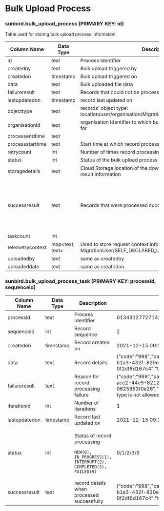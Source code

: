 # Bulk Upload Process

### sunbird.bulk\_upload\_process (**PRIMARY KEY: id)**

Table used for storing bulk upload process information.&#x20;

<table><thead><tr><th width="177.33333333333331">Column Name</th><th width="130">Data Type</th><th width="232">Description</th><th>Sample Data</th></tr></thead><tbody><tr><td>id</td><td>text</td><td>Process Identifier</td><td>013164532565106688101</td></tr><tr><td>createdby</td><td>text</td><td>Bulk upload triggered by</td><td>ec8deeb2-4ded-4fa2-ac48-023ad8298d92</td></tr><tr><td>createdon</td><td>timestamp</td><td>Bulk upload triggered on</td><td>2020-12-03 12:24:00.303000+0000</td></tr><tr><td>data</td><td>text</td><td>Bulk uploaded file data</td><td>9C9dOj89ssd0Rae5fSjSVmXmNdMSm7OpbtcYhFsc9WMwI92NvcdeNvC+IEgmUg0rdejQd642yHeV\na6E=</td></tr><tr><td>failureresult</td><td>text</td><td>Records that could not be processed</td><td>[]</td></tr><tr><td>lastupdatedon</td><td>timestamp</td><td>record last updated on</td><td>2020-12-03 12:24:00.303000+0000</td></tr><tr><td>objecttype</td><td>text</td><td>records' object type: location/user/organisation/MigrationUser/SELF_DECLARED_USER</td><td>SELF_DECLARED_USER</td></tr><tr><td>organisationid</td><td>text</td><td>organisation Identifier to which bulk upload has been triggered for</td><td>01269878797503692810</td></tr><tr><td>processendtime</td><td>text</td><td></td><td></td></tr><tr><td>processstarttime</td><td>text</td><td>Start time at which record processing got triggered</td><td>2020-12-03 12:24:00.303000+0000</td></tr><tr><td>retrycount</td><td>int</td><td>Number of times record processing was tried</td><td>2</td></tr><tr><td>status</td><td>int</td><td>Status of the bulk upload process</td><td>3</td></tr><tr><td>storagedetails</td><td>text</td><td>Cloud Storage location of the downloadable CSV with process result information</td><td><pre><code>DfCr74W+cCyXsW0KiI9+0fE/qnW1SYZLJeyMEoWC7pV9wu2rSCdgiQ2JBt2B/0nQswU6sFZZ8+dX\noxDWPWJ5FXSKc2v9cXPWEGnscNhsEFrqOIUemwlJe5mcIjhM2Opel2940M1Vslf/cZMCI3xwpSUq\nUCYFRMDmK6lNotysYPISemcCMnZEk+qhOT8vhvpeKo1Xv/0/jBfbKI03JhZruX703HqiOZOcR072\nkYFoPRDaxoOFc+rXLm+hHg6LOXypFVTNhs9/3Sa80SViXQCn4bnc5FlOjy26iVIxqdYi6bCEfQqd\n6EAFIFGwzFRTS/giFGHVEadH0V0aMXTQbYUJ3Q==
</code></pre></td></tr><tr><td>successresult</td><td>text</td><td>Records that were processed successfully</td><td><pre class="language-json"><code class="lang-json">[{"firstName":"Partner Content Creator","phone":null,"roles":["CONTENT_CREATOR"],"userType":"TEACHER","userId":"fd3cbea8-8608-43ce-ba7f-4fb587a10b45","email":"T+CY41939vm5qKAAcTLaxxK+trKhBNYnDDP/VRRvhac0gVteBTNegJgigEyqBs0qGcAkB/m3MS5f\n7RPeVRTnKnT88bYbiAGo78uwUmwN4GcDevB7iVni9p2Sbmsd5V9h/tJR3ZPAAFSTyJ9yFc8WHcvy\nG0t0HiJjD+xEIZgJ6RQ=","orgId":"0128925770740285447","organisationId":"0128925770740285447","emailVerified":true,"createdBy":"30f05f74-2ee8-4ed0-b20a-d1f880268a74","rootOrgId":"0128925770740285447","channel":"2.5.0","phoneVerified":false,"profileVisibility":{},"isDeleted":false,"createdDate":"2020-05-04 07:28:34:162+0000","status":1,"userName":"5Q14OzLBlLI7HHuph8OqS1N9fKpmXHYm+y4p8QljjhRY1J0CQtV30E8Ym7r8KzpXw5EzAHe3Vj+Z\nzy4i+VpmXXlF/Duv7I/HjdoA+q/U2hTPImOINHWbZp0d3J4XvFK2x7BDdjyMwJA4M25P8OEXyfJn\npkKp6ASi2X8EnVJq+wE=","loginId":"5Q14OzLBlLI7HHuph8OqS1N9fKpmXHYm+y4p8QljjhRY1J0CQtV30E8Ym7r8KzpXw5EzAHe3Vj+Z\nzy4i+VpmXcJii4KPr2fcgMs2OGMaLfKN0JRcaxV4Dhk2DKbBCAprp/fgHO9L04/v2xepR3Lj95ZX\nR3WFhFjJrrpMKskBxnM=","externalIds":null,"id":"fd3cbea8-8608-43ce-ba7f-4fb587a10b45","orgName":"Preprod2.5.0","operation":"create"},{"firstName":"Partner Book Creator","phone":null,"roles":["BOOK_CREATOR"],"userType":"TEACHER","userId":"cf37aa84-c441-4222-8158-3dbca16f3837","email":"T+CY41939vm5qKAAcTLaxxK+trKhBNYnDDP/VRRvhac0gVteBTNegJgigEyqBs0qGcAkB/m3MS5f\n7RPeVRTnKnT88bYbiAGo78uwUmwN4GcDevB7iVni9p2Sbmsd5V9h/tJR3ZPAAFSTyJ9yFc8WHcvy\nG0t0HiJjD+xEIZgJ6RQ=","orgId":"0128925770740285447","organisationId":"0128925770740285447","emailVerified":true,"createdBy":"30f05f74-2ee8-4ed0-b20a-d1f880268a74","rootOrgId":"0128925770740285447","channel":"2.5.0","phoneVerified":false,"profileVisibility":{},"isDeleted":false,"createdDate":"2020-05-04 07:28:34:237+0000","status":1,"userName":"TvHDg/MI2JpJFXgjp3YIG4LMGVGHK+jOhtjZhSRlLdN0QYfVVdKS0fH1182ZYFR3wH0ApdRZW2Uu\ncmm1xMNH7hR1NfeTnnYNoC5Lx7PvqjoLgACzaXPkpdqojfIVFRCFT6a+wzaAmCWueMEdPmZuRg==","loginId":"TvHDg/MI2JpJFXgjp3YIGxHeQiq+pucBuZCTotHSROCYKG6HLWzgt45LtXLalf8VOa8Jkm7i4ZoB\nDHKKfmpitKHKqYPck44ON4KMwv0OHXcC0RETYKK/WhokPxDLwYjBXXEKEarPqozxAXE+a5dMmjUl\n1FlHleh2UkyWuT7bVWQ=","externalIds":null,"id":"cf37aa84-c441-4222-8158-3dbca16f3837","orgName":"Preprod2.5.0","operation":"create"}]
</code></pre></td></tr><tr><td>taskcount</td><td>int</td><td></td><td>8</td></tr><tr><td>telemetrycontext</td><td>map&#x3C;text, text></td><td>Used to store request context information in case of MigrationUser/SELF_DECLARED_USER type bulk uploads</td><td><pre class="language-json"><code class="lang-json">{'actorId': '013164536804098048102', 'actorType': 'System', 'channel': '0126796199493140480', 'env': 'SelfDeclaredUserUpload', 'method': 'POST', 'requestType': 'API_CALL', 'telemetry_pdata_id': 'staging.sunbird.learning.service', 'telemetry_pdata_pid': 'learner-service', 'telemetry_pdata_ver': '3.5.0', 'url': '/v2/bulk/user/upload', 'x-request-id': '12b90c4428da29db327c8b17f3258c1c'}
</code></pre></td></tr><tr><td>uploadedby</td><td>text</td><td>same as createdby</td><td>ec8deeb2-4ded-4fa2-ac48-023ad8298d92</td></tr><tr><td>uploadeddate</td><td>text</td><td>same as createdon</td><td>2020-12-03 12:24:00.303000+0000</td></tr></tbody></table>

### sunbird.bulk\_upload\_process\_task (PRIMARY KEY: processid, sequenceid)

<table><thead><tr><th width="167.33333333333331">Column Name</th><th width="117">Data Type</th><th>Description</th><th>Sample Data</th></tr></thead><tbody><tr><td>processid</td><td>text</td><td>Process Identifier</td><td>0134312772714250242</td></tr><tr><td>sequenceid</td><td>int</td><td>Record sequence</td><td>2</td></tr><tr><td>createdon</td><td>timestamp</td><td>Record created on</td><td>2021-12-15 09:11:59.078000+0000</td></tr><tr><td>data</td><td>text</td><td>Record details</td><td>{"code":"998","parentCode":"ak0015","name":"d02","parentId":"1efe2f58-b1a3-432f-820e-9a8b9d843237","id":"259278c4-7c69-428e-85cb-0f2df8d167c4","type":"district"}</td></tr><tr><td>failureresult</td><td>text</td><td>Reason for record processing failure</td><td>{"code":"999","parentCode":"ak0015","name":"d01","parentId":"65359881-ace2-44e9-8212-c74c637fea9b","id":"ff47b704-9856-4712-ad88-0625853f0e26","type":"state","operation":"update","err_msg":"Update of type is not allowed."}</td></tr><tr><td>iterationid</td><td>int</td><td>Number of iterations</td><td>1</td></tr><tr><td>lastupdatedon</td><td>timestamp</td><td>Record last updated on</td><td>2021-12-15 09:11:59.322000+0000</td></tr><tr><td>status</td><td>int</td><td><p>Status of record processing</p><pre><code>NEW(0),
IN_PROGRESS(1),
INTERRUPT(2),
COMPLETED(3),
FAILED(9)
</code></pre></td><td>0/1/2/3/9</td></tr><tr><td>successresult</td><td>text</td><td>record details when processed successfully</td><td>{"code":"998","parentCode":"ak0015","name":"d02","parentId":"1efe2f58-b1a3-432f-820e-9a8b9d843237","id":"259278c4-7c69-428e-85cb-0f2df8d167c4","type":"district","operation":"update"}</td></tr></tbody></table>

